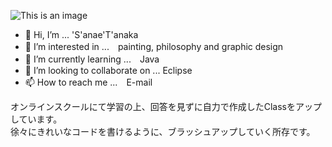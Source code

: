 ![This is an image](https://static.wixstatic.com/media/2c8f68_38ec876261f24fc68fde735072b94d83~mv2.png/v1/fill/w_203,h_152,al_c,usm_0.66_1.00_0.01,enc_auto/20201018.png)


- 👋 Hi, I’m ... 'S'anae'T'anaka 
- 👀 I’m interested in ...　painting, philosophy and graphic design
- 🌱 I’m currently learning ...　Java
- 💞️ I’m looking to collaborate on ... Eclipse
- 📫 How to reach me ...　E-mail

オンラインスクールにて学習の上、回答を見ずに自力で作成したClassをアップしています。<br>
徐々にきれいなコードを書けるように、ブラッシュアップしていく所存です。

<!---
neonatts/neonatts is a ✨ special ✨ repository because its `README.md` (this file) appears on your GitHub profile.
You can click the Preview link to take a look at your changes.
--->
